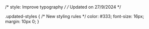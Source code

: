 /* style: Improve typography */
/* Updated on 27/9/2024 */

.updated-styles {
  /* New styling rules */
  color: #333;
  font-size: 16px;
  margin: 10px 0;
}